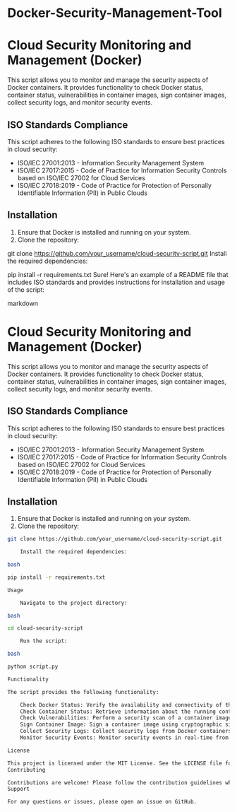 # Docker-Security-Management-Tool
# Cloud Security Monitoring and Management (Docker)

This script allows you to monitor and manage the security aspects of Docker containers. It provides functionality to check Docker status, container status, vulnerabilities in container images, sign container images, collect security logs, and monitor security events.

## ISO Standards Compliance

This script adheres to the following ISO standards to ensure best practices in cloud security:

- ISO/IEC 27001:2013 - Information Security Management System
- ISO/IEC 27017:2015 - Code of Practice for Information Security Controls based on ISO/IEC 27002 for Cloud Services
- ISO/IEC 27018:2019 - Code of Practice for Protection of Personally Identifiable Information (PII) in Public Clouds

## Installation

1. Ensure that Docker is installed and running on your system.
2. Clone the repository:

git clone https://github.com/your_username/cloud-security-script.git
    Install the required dependencies:


pip install -r requirements.txt
Sure! Here's an example of a README file that includes ISO standards and provides instructions for installation and usage of the script:

markdown

# Cloud Security Monitoring and Management (Docker)

This script allows you to monitor and manage the security aspects of Docker containers. It provides functionality to check Docker status, container status, vulnerabilities in container images, sign container images, collect security logs, and monitor security events.

## ISO Standards Compliance

This script adheres to the following ISO standards to ensure best practices in cloud security:

- ISO/IEC 27001:2013 - Information Security Management System
- ISO/IEC 27017:2015 - Code of Practice for Information Security Controls based on ISO/IEC 27002 for Cloud Services
- ISO/IEC 27018:2019 - Code of Practice for Protection of Personally Identifiable Information (PII) in Public Clouds

## Installation

1. Ensure that Docker is installed and running on your system.
2. Clone the repository:

```bash
git clone https://github.com/your_username/cloud-security-script.git

    Install the required dependencies:

bash

pip install -r requirements.txt

Usage

    Navigate to the project directory:

bash

cd cloud-security-script

    Run the script:

bash

python script.py

Functionality

The script provides the following functionality:

    Check Docker Status: Verify the availability and connectivity of the Docker daemon.
    Check Container Status: Retrieve information about the running containers.
    Check Vulnerabilities: Perform a security scan of a container image to identify vulnerabilities and security issues.
    Sign Container Image: Sign a container image using cryptographic signatures for authenticity and integrity.
    Collect Security Logs: Collect security logs from Docker containers and forward them to a centralized logging system.
    Monitor Security Events: Monitor security events in real-time from Docker containers.

License

This project is licensed under the MIT License. See the LICENSE file for details.
Contributing

Contributions are welcome! Please follow the contribution guidelines when making changes to the project.
Support

For any questions or issues, please open an issue on GitHub.
